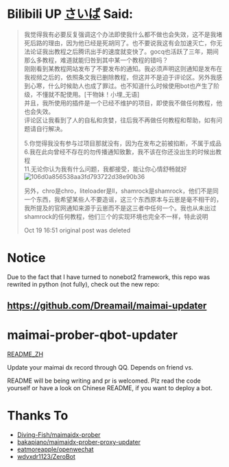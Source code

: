 # Bilibili UP [さいば](https://t.bilibili.com/854067002885537792) Said:
> 我觉得我有必要反复强调这个办法即使我什么都不做也会失效，这不是我堵死后路的理由，因为他已经是死胡同了。也不要说我这有会加速灭亡，你无法论证我出教程之后腾讯出手的速度就变快了。gocq也活跃了三年，期间那么多教程，难道就能归咎到其中某一个教程的错吗？  
> 刚刚看到某教程网站发布了不要发布的通知。我必须声明这则通知是发布在我视频之后的，依照条文我已删除教程，但这并不是迫于评论区。另外我感到心寒，什么时候助人也成了罪过。也不知道什么时候使用bot也产生了阶级，不懂就不配使用。[干物妹！小埋_无语]  
> 并且，我所使用的插件是一个已经不维护的项目，即使我不做任何教程，他也会失效。  
> 评论区让我看到了人的自私和贪婪，往后我不再做任何教程和帮助，如有问题请自行解决。  
>
> 5.你觉得我没有参与过项目那就没有，因为在发布之前被掐断，不属于成品  
> 6.我在此向曾经不存在的勿传播通知致歉，我不该在你还没出生的时候出教程  
> 11.无论你认为我有什么问题，我都接受，能让你心情舒畅就好  
> ![106d0a856538aa3fd793722d38e90b36](https://github.com/Dreamail/maimai-prober-qbot-updater/assets/46253320/27ecec48-a702-465f-bb0d-4410d7d33142)
> 
> 另外，chro是chro，liteloader是ll，shamrock是shamrock，他们不是同一个东西，我希望某些人不要造谣，这三个东西原本与云崽是毫不相干的，我所提及的官网通知来源于云崽而不是这三者中任何一个。我也从未出过shamrock的任何教程，他们三个的实现环境也完全不一样，特此说明
>
> Oct 19 16:51 original post was deleted

# Notice


Due to the fact that I have turned to nonebot2 framework, this repo was rewrited in python (not fully), check out the new repo:

## https://github.com/Dreamail/maimai-updater

# maimai-prober-qbot-updater
[README_ZH](https://github.com/Dreamail/maimai-prober-qbot-updater/blob/main/README_zh.md)

Update your maimai dx record through QQ. Depends on friend vs.

README will be being writing and pr is welcomed. Plz read the code yourself or have a look on Chinese README, if you want to deploy a bot.

# Thanks To
* [Diving-Fish/maimaidx-prober](https://github.com/Diving-Fish/maimaidx-prober)
* [bakapiano/maimaidx-prober-proxy-updater](https://github.com/bakapiano/maimaidx-prober-proxy-updater)
* [eatmoreapple/openwechat](https://github.com/eatmoreapple/openwechat)
* [wdvxdr1123/ZeroBot](https://github.com/wdvxdr1123/ZeroBot)
